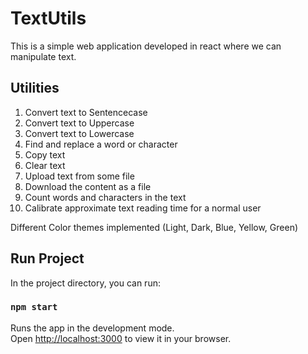 # TextUtils
This is a simple web application developed in react where we can manipulate text.

## Utilities
1. Convert text to Sentencecase
2. Convert text to Uppercase
3. Convert text to Lowercase
4. Find and replace a word or character
5. Copy text
6. Clear text
7. Upload text from some file
8. Download the content as a file
9. Count words and characters in the text
10. Calibrate approximate text reading time for a normal user

Different Color themes implemented (Light, Dark, Blue, Yellow, Green)

## Run Project

In the project directory, you can run:

### `npm start`

Runs the app in the development mode.\
Open [http://localhost:3000](http://localhost:3000) to view it in your browser.
